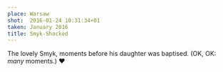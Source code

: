 ```yaml
---
place: Warsaw
shot:  2016-01-24 10:31:34+01
taken: January 2016
title: Smyk-Shocked
---
```


The lovely Smyk, moments before his daughter was baptised. (OK, OK: _many_ moments.) ♥
